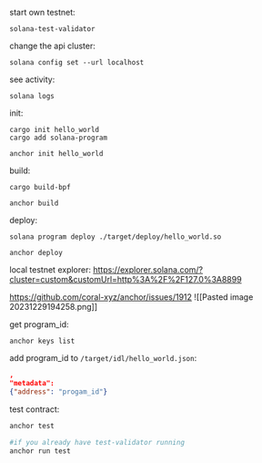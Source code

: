 start own testnet:
```
solana-test-validator
```

change the api cluster:
```
solana config set --url localhost
```

see activity:
```
solana logs
```

init:
```
cargo init hello_world 
cargo add solana-program

anchor init hello_world
```

build:
```
cargo build-bpf

anchor build
```

deploy:
```
solana program deploy ./target/deploy/hello_world.so

anchor deploy
```

local testnet explorer:
 https://explorer.solana.com/?cluster=custom&customUrl=http%3A%2F%2F127.0%3A8899
 
 https://github.com/coral-xyz/anchor/issues/1912
![[Pasted image 20231229194258.png]]

get program_id:
```
anchor keys list
```

add program_id to `/target/idl/hello_world.json`:
```json
,
"metadata":
{"address": "progam_id"}
```

test contract:
```bash
anchor test 
 
#if you already have test-validator running
anchor run test
```